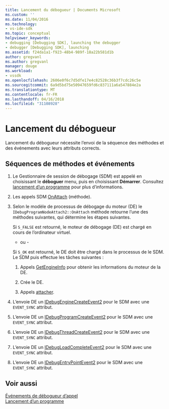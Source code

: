 ```yaml
---
title: Lancement du débogueur | Documents Microsoft
ms.custom: ''
ms.date: 11/04/2016
ms.technology:
- vs-ide-sdk
ms.topic: conceptual
helpviewer_keywords:
- debugging [Debugging SDK], launching the debugger
- debugger [Debugging SDK], launching
ms.assetid: f24da1a1-f923-48b4-989f-18a22b581d1b
author: gregvanl
ms.author: gregvanl
manager: douge
ms.workload:
- vssdk
ms.openlocfilehash: 2606e0f6c7d5dfe17e4c82528c36b3f7cdc26c5e
ms.sourcegitcommit: 6a9d5bd75e50947659fd6c837111a6a547884e2a
ms.translationtype: MT
ms.contentlocale: fr-FR
ms.lasthandoff: 04/16/2018
ms.locfileid: "31108928"
---
```

# <a name="launching-the-debugger"></a>Lancement du débogueur
Lancement du débogueur nécessite l’envoi de la séquence des méthodes et des événements avec leurs attributs corrects.  
  
## <a name="sequences-of-methods-and-events"></a>Séquences de méthodes et événements  
  
1.  Le Gestionnaire de session de débogage (SDM) est appelé en choisissant le **déboguer** menu, puis en choisissant **Démarrer**. Consultez [lancement d’un programme](../../extensibility/debugger/launching-a-program.md) pour plus d’informations.  
  
2.  Les appels SDM [OnAttach](../../extensibility/debugger/reference/idebugprogramnodeattach2-onattach.md) (méthode).  
  
3.  Selon le modèle de processus de débogage du moteur (DE) le `IDebugProgramNodeAttach2::OnAttach` méthode retourne l’une des méthodes suivantes, qui détermine les étapes suivantes.  
  
     Si `S_FALSE` est retourné, le moteur de débogage (DE) est chargé en cours de l’ordinateur virtuel.  
  
     - ou -  
  
     Si `S_OK` est retourné, le DE doit être chargé dans le processus de le SDM. Le SDM puis effectue les tâches suivantes :  
  
    1.  Appels [GetEngineInfo](../../extensibility/debugger/reference/idebugprogramnode2-getengineinfo.md) pour obtenir les informations du moteur de la DE.  
  
    2.  Crée le DE.  
  
    3.  Appels [attacher](../../extensibility/debugger/reference/idebugengine2-attach.md).  
  
4.  L’envoie DE un [IDebugEngineCreateEvent2](../../extensibility/debugger/reference/idebugenginecreateevent2.md) pour le SDM avec une `EVENT_SYNC` attribut.  
  
5.  L’envoie DE un [IDebugProgramCreateEvent2](../../extensibility/debugger/reference/idebugprogramcreateevent2.md) pour le SDM avec une `EVENT_SYNC` attribut.  
  
6.  L’envoie DE un [IDebugThreadCreateEvent2](../../extensibility/debugger/reference/idebugthreadcreateevent2.md) pour le SDM avec une `EVENT_SYNC` attribut.  
  
7.  L’envoie DE un [IDebugLoadCompleteEvent2](../../extensibility/debugger/reference/idebugloadcompleteevent2.md) pour le SDM avec une `EVENT_SYNC` attribut.  
  
8.  L’envoie DE un [IDebugEntryPointEvent2](../../extensibility/debugger/reference/idebugentrypointevent2.md) pour le SDM avec une `EVENT_SYNC` attribut.  
  
## <a name="see-also"></a>Voir aussi  
 [Événements de débogueur d’appel](../../extensibility/debugger/calling-debugger-events.md)   
 [Lancement d’un programme](../../extensibility/debugger/launching-a-program.md)